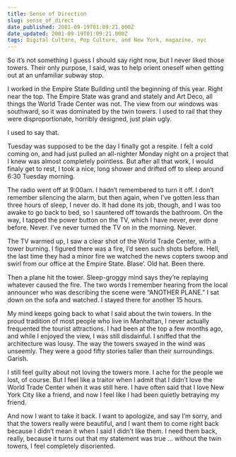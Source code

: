 ```yaml
---
title: Sense of Direction
slug: sense_of_direct
date_published: 2001-09-19T01:09:21.000Z
date_updated: 2001-09-19T01:09:21.000Z
tags: Digital Culture, Pop Culture, and New York, magazine, nyc
---
```


So it’s not something I guess I should say right now, but I never liked those towers. Their only purpose, I said, was to help orient oneself when getting out at an unfamiliar subway stop.

I worked in the Empire State Building until the beginning of this year. Right near the top. The Empire State was grand and stately and Art Deco, all things the World Trade Center was not. The view from our windows was southward, so it was dominated by the twin towers. I used to rail that they were disproportionate, horribly designed, just plain ugly.

I used to say that.

Tuesday was supposed to be the day I finally got a respite. I felt a cold coming on, and had just pulled an all-nighter Monday night on a project that I knew was almost completely pointless. But after all that work, I would finaly get to rest, I took a nice, long shower and drifted off to sleep around 6:30 Tuesday morning.

The radio went off at 9:00am. I hadn’t remembered to turn it off. I don’t remember silencing the alarm, but then again, when I’ve gotten less than three hours of sleep, I never do. It had done its job, though, and I was too awake to go back to bed, so I sauntered off towards the bathroom. On the way, I tapped the power button on the TV, which I have never, ever done before. Never. I’ve never turned the TV on in the morning. Never.

The TV warmed up, I saw a clear shot of the World Trade Center, with a tower burning. I figured there was a fire, I’d seen such shots before. Hell, the last time they had a minor fire we watched the news copters swoop and swirl from our office at the Empire State. Blase’. Old hat. Been there.

Then a plane hit the tower. Sleep-groggy mind says they’re replaying whatever caused the fire. The two words I remember hearing from the local announcer who was describing the scene were “ANOTHER PLANE.” I sat down on the sofa and watched. I stayed there for another 15 hours.

My mind keeps going back to what I said about the twin towers. In the proud tradition of most people who live in Manhattan, I never actually frequented the tourist attractions. I had been at the top a few months ago, and while I enjoyed the view, I was still disdainful. I sniffed that the architecture was lousy. The way the towers swayed in the wind was unseemly. They were a good fifty stories taller than their surroundings. Garish.

I still feel guilty about not loving the towers more. I ache for the people we lost, of course. But I feel like a traitor when I admit that I didn’t love the World Trade Center when it was still here. I have often said that I love New York City like a friend, and now I feel like I had been quietly betraying my friend.

And now I want to take it back. I want to apologize, and say I’m sorry, and that the towers really were beautiful, and I want them to come right back because I didn’t mean it when I said I didn’t like them. I need them back, really, because it turns out that my statement was true … without the twin towers, I feel completely disoriented.
